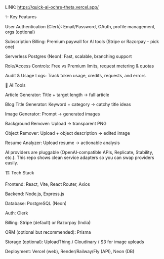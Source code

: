 LINK: https://quick-ai-ochre-theta.vercel.app/



✨ Key Features

User Authentication (Clerk): Email/Password, OAuth, profile management, orgs (optional)

Subscription Billing: Premium paywall for AI tools (Stripe or Razorpay – pick one)

Serverless Postgres (Neon): Fast, scalable, branching support

Role/Access Controls: Free vs Premium limits, request metering & quotas

Audit & Usage Logs: Track token usage, credits, requests, and errors

🧠 AI Tools

Article Generator: Title + target length → full article

Blog Title Generator: Keyword + category → catchy title ideas

Image Generator: Prompt → generated images

Background Remover: Upload → transparent PNG

Object Remover: Upload + object description → edited image

Resume Analyzer: Upload resume → actionable analysis

AI providers are pluggable (OpenAI-compatible APIs, Replicate, Stability, etc.). This repo shows clean service adapters so you can swap providers easily.

🏗️ Tech Stack

Frontend: React, Vite, React Router, Axios

Backend: Node.js, Express.js

Database: PostgreSQL (Neon)

Auth: Clerk

Billing: Stripe (default) or Razorpay (India)

ORM (optional but recommended): Prisma

Storage (optional): UploadThing / Cloudinary / S3 for image uploads

Deployment: Vercel (web), Render/Railway/Fly (API), Neon (DB)
